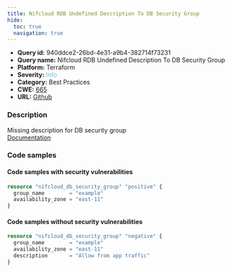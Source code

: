 ```yaml
---
title: Nifcloud RDB Undefined Description To DB Security Group
hide:
  toc: true
  navigation: true
---
```


<style>
  .highlight .hll {
    background-color: #ff171742;
  }
  .md-content {
    max-width: 1100px;
    margin: 0 auto;
  }
</style>

-   **Query id:** 940ddce2-26bd-4e31-a9b4-382714f73231
-   **Query name:** Nifcloud RDB Undefined Description To DB Security Group
-   **Platform:** Terraform
-   **Severity:** <span style="color:#5bc0de">Info</span>
-   **Category:** Best Practices
-   **CWE:** <a href="https://cwe.mitre.org/data/definitions/665.html" onclick="newWindowOpenerSafe(event, 'https://cwe.mitre.org/data/definitions/665.html')">665</a>
-   **URL:** [Github](https://github.com/Checkmarx/kics/tree/master/assets/queries/terraform/nifcloud/db_security_group_description_undefined)

### Description
Missing description for DB security group<br>
[Documentation](https://registry.terraform.io/providers/nifcloud/nifcloud/latest/docs/resources/db_security_group#description)

### Code samples
#### Code samples with security vulnerabilities
```tf title="Positive test num. 1 - tf file" hl_lines="1"
resource "nifcloud_db_security_group" "positive" {
  group_name        = "example"
  availability_zone = "east-11"
}

```


#### Code samples without security vulnerabilities
```tf title="Negative test num. 1 - tf file"
resource "nifcloud_db_security_group" "negative" {
  group_name        = "example"
  availability_zone = "east-11"
  description       = "Allow from app traffic"
}

```
